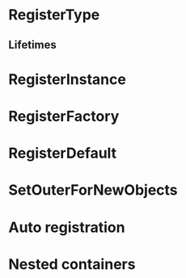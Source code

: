 # RegisterType
## Lifetimes
# RegisterInstance
# RegisterFactory
# RegisterDefault
# SetOuterForNewObjects
# Auto registration
# Nested containers
